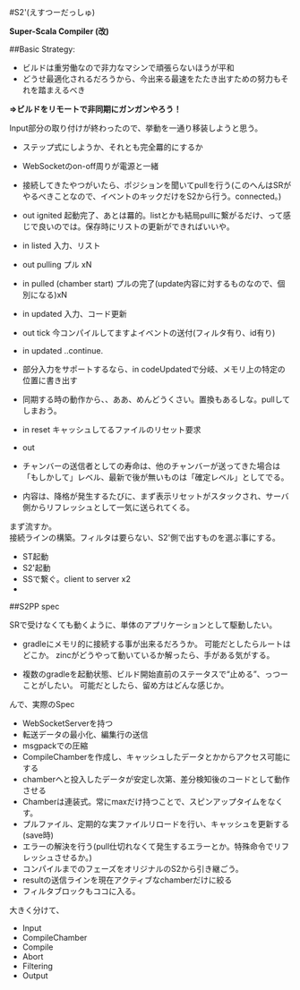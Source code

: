 #S2'(えすつーだっしゅ)

**Super-Scala Compiler (改)**

##Basic Strategy:  
* ビルドは重労働なので非力なマシンで頑張らないほうが平和  
* どうせ最適化されるだろうから、今出来る最速をたたき出すための努力もそれを踏まえるべき  

**=>ビルドをリモートで非同期にガンガンやろう！**


Input部分の取り付けが終わったので、挙動を一通り移装しようと思う。

* ステップ式にしようか、それとも完全羃的にするか
* WebSocketのon-off周りが電源と一緒
* 接続してきたやつがいたら、ポジションを聞いてpullを行う(このへんはSRがやるべきことなので、イベントのキックだけをS2から行う。connected。)

* out ignited 起動完了、あとは羃的。listとかも結局pullに繋がるだけ、って感じで良いのでは。保存時にリストの更新ができればいいや。

* in listed 入力、リスト
* out pulling プル xN
* in pulled (chamber start) プルの完了(update内容に対するものなので、個別になる)xN
* in updated 入力、コード更新　
* out tick 今コンパイルしてますよイベントの送付(フィルタ有り、id有り)  

* in updated ..continue.


* 部分入力をサポートするなら、in codeUpdatedで分岐、メモリ上の特定の位置に書き出す
* 同期する時の動作から、、ああ、めんどうくさい。置換もあるしな。pullしてしまおう。


* in reset キャッシュしてるファイルのリセット要求
* out 

* チャンバーの送信者としての寿命は、他のチャンバーが送ってきた場合は「もしかして」レベル、最新で後が無いものは「確定レベル」としてでる。
* 内容は、降格が発生するたびに、まず表示リセットがスタックされ、サーバ側からリフレッシュとして一気に送られてくる。

まず流すか。  
接続ラインの構築。フィルタは要らない、S2'側で出すものを選ぶ事にする。  

* ST起動
* S2'起動
* SSで繋ぐ。client to server x2
* 



##S2PP spec

SRで受けなくても動くように、単体のアプリケーションとして駆動したい。

* gradleにメモリ的に接続する事が出来るだろうか。
	可能だとしたらルートはどこか。
	zincがどうやって動いているか解ったら、手がある気がする。

* 複数のgradleを起動状態、ビルド開始直前のステータスで“止める”、っつーことがしたい。
	可能だとしたら、留め方はどんな感じか。

んで、実際のSpec

* WebSocketServerを持つ
* 転送データの最小化、編集行の送信
* msgpackでの圧縮
* CompileChamberを作成し、キャッシュしたデータとかからアクセス可能にする
* chamberへと投入したデータが安定し次第、差分検知後のコードとして動作させる
* Chamberは連装式。常にmaxだけ持つことで、スピンアップタイムをなくす。
* プルファイル、定期的な実ファイルリロードを行い、キャッシュを更新する(save時)
* エラーの解決を行う(pull仕切れなくて発生するエラーとか。特殊命令でリフレッシュさせるか。)
* コンパイルまでのフェーズをオリジナルのS2から引き継ごう。
* resultの送信ラインを現在アクティブなchamberだけに絞る
* フィルタブロックもココに入る。

大きく分けて、

* Input
* CompileChamber
* Compile
* Abort
* Filtering
* Output